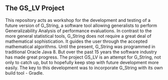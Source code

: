 ## The GS_LV Project
This repository acts as workshop for the development and testing of a future version of G_String, a software tool allowing generalists to perform Generalizability Analysis of performance evaluations.
In contrast to the more general statistical tools, G_String does not require a great deal of mathematical sophistication. It guides the user through the accepted mathematical algorithms.
Until the present, G_String was programmed in traditional Oracle Java 8. But over the past 15 years the software industry has made great progress. 
The project GS_LV is an attempt for G_String, not only to catch up, but to hopefully keep step with future development more easily.
The key to this development was to incorporate G_String with its own build tool - Gradle.
